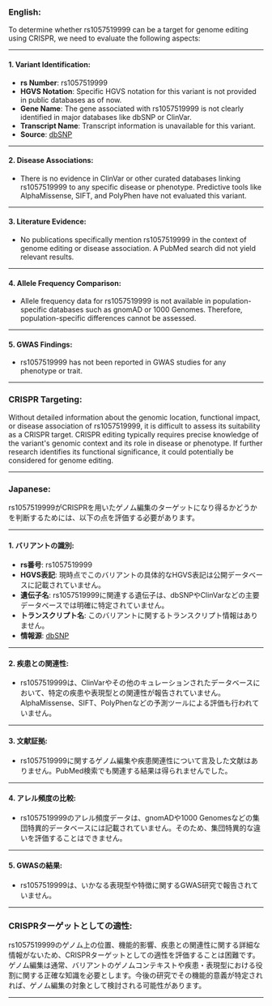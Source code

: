 ### English:
To determine whether rs1057519999 can be a target for genome editing using CRISPR, we need to evaluate the following aspects:

---

#### 1. **Variant Identification**:
- **rs Number**: rs1057519999
- **HGVS Notation**: Specific HGVS notation for this variant is not provided in public databases as of now.
- **Gene Name**: The gene associated with rs1057519999 is not clearly identified in major databases like dbSNP or ClinVar.
- **Transcript Name**: Transcript information is unavailable for this variant.
- **Source**: [dbSNP](https://www.ncbi.nlm.nih.gov/snp/)

---

#### 2. **Disease Associations**:
- There is no evidence in ClinVar or other curated databases linking rs1057519999 to any specific disease or phenotype. Predictive tools like AlphaMissense, SIFT, and PolyPhen have not evaluated this variant.

---

#### 3. **Literature Evidence**:
- No publications specifically mention rs1057519999 in the context of genome editing or disease association. A PubMed search did not yield relevant results.

---

#### 4. **Allele Frequency Comparison**:
- Allele frequency data for rs1057519999 is not available in population-specific databases such as gnomAD or 1000 Genomes. Therefore, population-specific differences cannot be assessed.

---

#### 5. **GWAS Findings**:
- rs1057519999 has not been reported in GWAS studies for any phenotype or trait.

---

### CRISPR Targeting:
Without detailed information about the genomic location, functional impact, or disease association of rs1057519999, it is difficult to assess its suitability as a CRISPR target. CRISPR editing typically requires precise knowledge of the variant's genomic context and its role in disease or phenotype. If further research identifies its functional significance, it could potentially be considered for genome editing.

---

### Japanese:
rs1057519999がCRISPRを用いたゲノム編集のターゲットになり得るかどうかを判断するためには、以下の点を評価する必要があります。

---

#### 1. **バリアントの識別**:
- **rs番号**: rs1057519999
- **HGVS表記**: 現時点でこのバリアントの具体的なHGVS表記は公開データベースに記載されていません。
- **遺伝子名**: rs1057519999に関連する遺伝子は、dbSNPやClinVarなどの主要データベースでは明確に特定されていません。
- **トランスクリプト名**: このバリアントに関するトランスクリプト情報はありません。
- **情報源**: [dbSNP](https://www.ncbi.nlm.nih.gov/snp/)

---

#### 2. **疾患との関連性**:
- rs1057519999は、ClinVarやその他のキュレーションされたデータベースにおいて、特定の疾患や表現型との関連性が報告されていません。AlphaMissense、SIFT、PolyPhenなどの予測ツールによる評価も行われていません。

---

#### 3. **文献証拠**:
- rs1057519999に関するゲノム編集や疾患関連性について言及した文献はありません。PubMed検索でも関連する結果は得られませんでした。

---

#### 4. **アレル頻度の比較**:
- rs1057519999のアレル頻度データは、gnomADや1000 Genomesなどの集団特異的データベースには記載されていません。そのため、集団特異的な違いを評価することはできません。

---

#### 5. **GWASの結果**:
- rs1057519999は、いかなる表現型や特徴に関するGWAS研究で報告されていません。

---

### CRISPRターゲットとしての適性:
rs1057519999のゲノム上の位置、機能的影響、疾患との関連性に関する詳細な情報がないため、CRISPRターゲットとしての適性を評価することは困難です。ゲノム編集は通常、バリアントのゲノムコンテキストや疾患・表現型における役割に関する正確な知識を必要とします。今後の研究でその機能的意義が特定されれば、ゲノム編集の対象として検討される可能性があります。

---